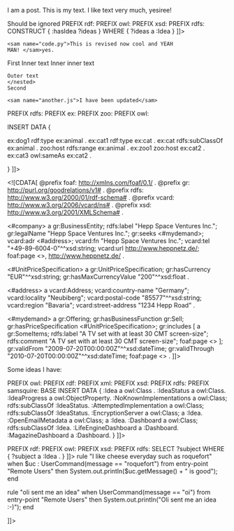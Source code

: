 <document>I am a post. This is my text. I like text very much,
yesiree! 

Should be ignored
<sam type="n3" name="myideas.rdfa">
<sam type="data" name="ideasearch.sparql"><![CDATA[
PREFIX : <http://samsquire.com/>
PREFIX rdf: <http://www.w3.org/1999/02/22-rdf-syntax-ns#>
PREFIX owl: <http://www.w3.org/2002/07/owl#>
PREFIX xsd: <http://www.w3.org/2001/XMLSchema#>
PREFIX rdfs: <http://www.w3.org/2000/01/rdf-schema#>
CONSTRUCT   { <http://samsquire.com/> :hasIdea ?ideas }
WHERE { ?ideas a :Idea  }
]]>
</sam>
</sam>


```
<sam name="code.py">This is revised now cool and YEAH
MAN! </sam>yes. 
```
<nested>
	First
	<nested>
	Inner text
	<nested>
		Inner inner text
	</nested>
	
	Outer text
	</nested>
	Second
</nested>

```
<sam name="another.js">I have been updated</sam>
```
<sam name="animals.sparql" type="sparql">
<![CDATA[
PREFIX rdf:   <http://www.w3.org/1999/02/22-rdf-syntax-ns#>
PREFIX rdfs:   <http://www.w3.org/2000/01/rdf-schema#>
PREFIX ex:   <http://example.org/>
PREFIX zoo:   <http://example.org/zoo/>
PREFIX owl: <http://www.w3.org/2002/07/owl#>

INSERT DATA {

ex:dog1    rdf:type         ex:animal .
ex:cat1    rdf:type         ex:cat .
ex:cat     rdfs:subClassOf  ex:animal .
zoo:host   rdfs:range       ex:animal .
ex:zoo1    zoo:host         ex:cat2 .
ex:cat3    owl:sameAs       ex:cat2 .

}
]]>
</sam>

<sam type="n3" name="n3.n3"><![CDATA[
@prefix foaf: <http://xmlns.com/foaf/0.1/> .
@prefix gr: <http://purl.org/goodrelations/v1#> .
@prefix rdfs: <http://www.w3.org/2000/01/rdf-schema#> .
@prefix vcard: <http://www.w3.org/2006/vcard/ns#> .
@prefix xsd: <http://www.w3.org/2001/XMLSchema#> .

<#company> a gr:BusinessEntity;
    rdfs:label "Hepp Space Ventures Inc.";
    gr:legalName "Hepp Space Ventures Inc.";
    gr:seeks <#mydemand>;
    vcard:adr <#address>;
    vcard:fn "Hepp Space Ventures Inc.";
    vcard:tel "+49-89-6004-0"^^xsd:string;
    vcard:url <http://www.heppnetz.de/>;
    foaf:page <>,
        <http://www.heppnetz.de/> .

<#UnitPriceSpecification> a gr:UnitPriceSpecification;
    gr:hasCurrency "EUR"^^xsd:string;
    gr:hasMaxCurrencyValue "200"^^xsd:float .

<#address> a vcard:Address;
    vcard:country-name "Germany";
    vcard:locality "Neubiberg";
    vcard:postal-code "85577"^^xsd:string;
    vcard:region "Bavaria";
    vcard:street-address "1234 Hepp Road" .

<#mydemand> a gr:Offering;
    gr:hasBusinessFunction gr:Sell;
    gr:hasPriceSpecification <#UnitPriceSpecification>;
    gr:includes [ a gr:SomeItems;
            rdfs:label "A TV set with at least 30 CMT screen-size";
            rdfs:comment "A TV set with at least 30 CMT screen-size";
            foaf:page <> ];
    gr:validFrom "2009-07-20T00:00:00Z"^^xsd:dateTime;
    gr:validThrough "2010-07-20T00:00:00Z"^^xsd:dateTime;
    foaf:page <> .
]]>
</sam>

Some ideas I have:
<sam type="sparql" name="ideas.sparql">
<![CDATA[
PREFIX : <http://samsquire.com/> 
PREFIX owl: <http://www.w3.org/2002/07/owl#> 
PREFIX rdf: <http://www.w3.org/1999/02/22-rdf-syntax-ns#> 
PREFIX xml: <http://www.w3.org/XML/1998/namespace> 
PREFIX xsd: <http://www.w3.org/2001/XMLSchema#> 
PREFIX rdfs: <http://www.w3.org/2000/01/rdf-schema#> 
PREFIX samsquire: <http://samsquire.com/> 
BASE <http://samsquire.com/> 

INSERT DATA {
:Idea a owl:Class .
:IdeaStatus a owl:Class.
:IdeaProgress a owl:ObjectProperty.

:NoKnownImplementations a owl:Class;
        rdfs:subClassOf :IdeaStatus.
        
:AttemptedImplementation a owl:Class;
        rdfs:subClassOf :IdeaStatus.

:EncryptionServer a owl:Class; a :Idea.
:OpenEmailMetadata a owl:Class; a :Idea.
:Dashboard a owl:Class; rdfs:subClassOf :Idea.
:LifeEngineDashboard a :Dashboard.
:MagazineDashboard a :Dashboard.
}
]]>
</sam><sam type="data" name="currentideas.sparql">
<![CDATA[
PREFIX : <http://samsquire.com/>
PREFIX rdf: <http://www.w3.org/1999/02/22-rdf-syntax-ns#>
PREFIX owl: <http://www.w3.org/2002/07/owl#>
PREFIX xsd: <http://www.w3.org/2001/XMLSchema#>
PREFIX rdfs: <http://www.w3.org/2000/01/rdf-schema#>
SELECT ?subject 
        WHERE { ?subject a :Idea . }
]]>
</sam>
<sam type="rule" name="page.drl">
<![CDATA[package lifeengine.dashboard 
rule "I like crisps tuesdays"
when
        UserCommand(message.equals("crispst")) from entry-point "Remote Users"
then
        System.out.println("Crisps are tgood");
end

rule "I like cheese everyday such as roquefort"
when
        $uc : UserCommand(message == "roquefort") from entry-point "Remote Users"
then
        System.out.println($uc.getMessage() + " is good");
end

rule "oli sent me an idea"
when
        UserCommand(message == "oi") from entry-point "Remote Users"
then
        System.out.println("Oli sent me an idea :-)");
end

]]>
</sam></document>
